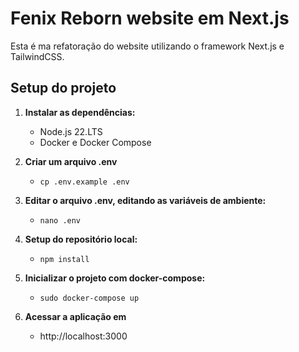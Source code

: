 # Fenix Reborn website em Next.js
Esta é ma refatoração do website utilizando o framework Next.js e TailwindCSS.
## Setup do projeto

1. **Instalar as dependências:**
    - Node.js 22.LTS
    - Docker e Docker Compose

2. **Criar um arquivo .env**
    - `cp .env.example .env`

2. **Editar o arquivo .env, editando as variáveis de ambiente:**
    - `nano .env`

3. **Setup do repositório local:**
    - `npm install`

4. **Inicializar o projeto com docker-compose:**
    - `sudo docker-compose up`
5. **Acessar a aplicação em**
    - http://localhost:3000